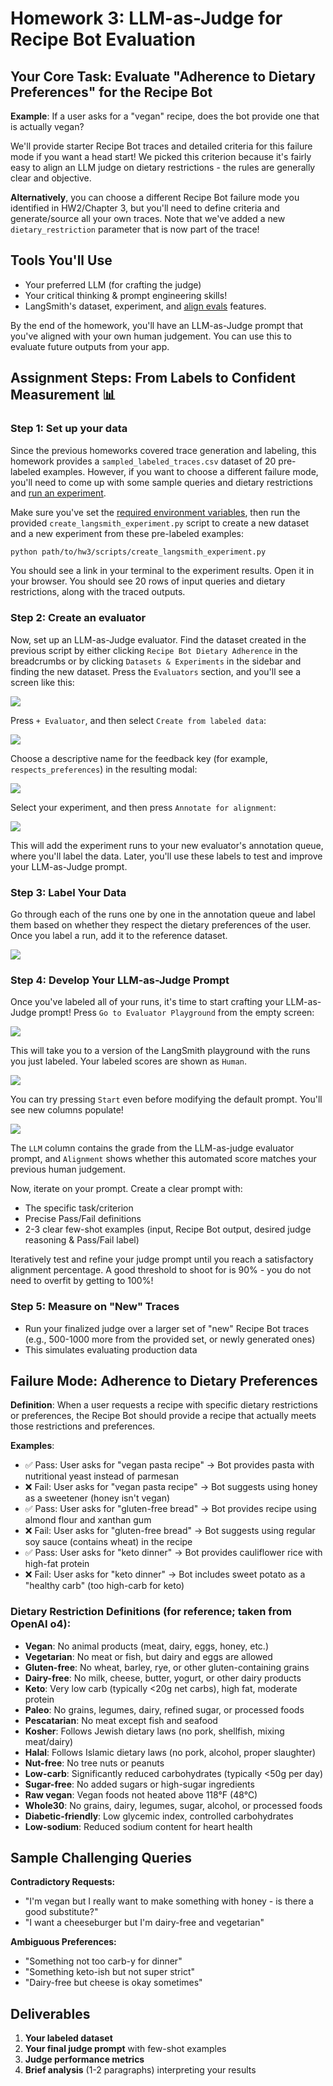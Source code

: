 # Homework 3: LLM-as-Judge for Recipe Bot Evaluation

## Your Core Task: Evaluate "Adherence to Dietary Preferences" for the Recipe Bot

**Example**: If a user asks for a "vegan" recipe, does the bot provide one that is actually vegan?

We'll provide starter Recipe Bot traces and detailed criteria for this failure mode if you want a head start! We picked this criterion because it's fairly easy to align an LLM judge on dietary restrictions - the rules are generally clear and objective.

**Alternatively**, you can choose a different Recipe Bot failure mode you identified in HW2/Chapter 3, but you'll need to define criteria and generate/source all your own traces.
Note that we've added a new `dietary_restriction` parameter that is now part of the trace!

## Tools You'll Use
- Your preferred LLM (for crafting the judge)
- Your critical thinking & prompt engineering skills!
- LangSmith's dataset, experiment, and [align evals](https://docs.smith.langchain.com/evaluation/tutorials/aligning_evaluator) features.

By the end of the homework, you'll have an LLM-as-Judge prompt that you've aligned with your own human judgement. You can use this to evaluate future outputs from your app.

## Assignment Steps: From Labels to Confident Measurement 📊

### Step 1: Set up your data
Since the previous homeworks covered trace generation and labeling, this homework provides a `sampled_labeled_traces.csv` dataset of 20 pre-labeled examples. However, if you want to choose a different failure mode, you'll need to come up with some sample queries and dietary restrictions and [run an experiment](https://docs.smith.langchain.com/evaluation).

Make sure you've set the [required environment variables](../../README.md#environment-variables), then run the provided `create_langsmith_experiment.py` script to create a new dataset and a new experiment from these pre-labeled examples:

```bash
python path/to/hw3/scripts/create_langsmith_experiment.py
```

You should see a link in your terminal to the experiment results. Open it in your browser.
You should see 20 rows of input queries and dietary restrictions, along with the traced outputs.

### Step 2: Create an evaluator
Now, set up an LLM-as-Judge evaluator. Find the dataset created in the previous script by either clicking `Recipe Bot Dietary Adherence` in the breadcrumbs or by clicking `Datasets & Experiments` in the sidebar and finding the new dataset. Press the `Evaluators` section, and you'll see a screen like this:

![](./imgs/evaluator_tab.png)

Press `+ Evaluator`, and then select `Create from labeled data`:

![](./imgs/create_from_labeled_data.png)

Choose a descriptive name for the feedback key (for example, `respects_preferences`) in the resulting modal:

![](./imgs/feedback_key.png)

Select your experiment, and then press `Annotate for alignment`:

![](./imgs/annotate_for_alignment.png)

This will add the experiment runs to your new evaluator's annotation queue, where you'll label the data. Later, you'll use these labels to test and improve your LLM-as-Judge prompt.

### Step 3: Label Your Data
Go through each of the runs one by one in the annotation queue and label them based on whether they respect the dietary preferences of the user. Once you label a run, add it to the reference dataset.

![](./imgs/label_runs.png)

### Step 4: Develop Your LLM-as-Judge Prompt
Once you've labeled all of your runs, it's time to start crafting your LLM-as-Judge prompt! Press `Go to Evaluator Playground` from the empty screen:

![](./imgs/labeling_complete.png)

This will take you to a version of the LangSmith playground with the runs you just labeled. Your labeled scores are shown as `Human`.

![](./imgs/evaluator_playground.png)

You can try pressing `Start` even before modifying the default prompt. You'll see new columns populate!

![](./imgs/experiment_run.png)

The `LLM` column contains the grade from the LLM-as-judge evaluator prompt, and `Alignment` shows whether this automated score matches your previous human judgement.

Now, iterate on your prompt. Create a clear prompt with:
- The specific task/criterion
- Precise Pass/Fail definitions
- 2-3 clear few-shot examples (input, Recipe Bot output, desired judge reasoning & Pass/Fail label)

Iteratively test and refine your judge prompt until you reach a satisfactory alignment percentage. A good threshold to shoot for is 90% - you do not need to overfit by getting to 100%!

### Step 5: Measure on "New" Traces
- Run your finalized judge over a larger set of "new" Recipe Bot traces (e.g., 500-1000 more from the provided set, or newly generated ones)
- This simulates evaluating production data

## Failure Mode: Adherence to Dietary Preferences

**Definition**: When a user requests a recipe with specific dietary restrictions or preferences, the Recipe Bot should provide a recipe that actually meets those restrictions and preferences.

**Examples**:
- ✅ Pass: User asks for "vegan pasta recipe" → Bot provides pasta with nutritional yeast instead of parmesan
- ❌ Fail: User asks for "vegan pasta recipe" → Bot suggests using honey as a sweetener (honey isn't vegan)
- ✅ Pass: User asks for "gluten-free bread" → Bot provides recipe using almond flour and xanthan gum
- ❌ Fail: User asks for "gluten-free bread" → Bot suggests using regular soy sauce (contains wheat) in the recipe
- ✅ Pass: User asks for "keto dinner" → Bot provides cauliflower rice with high-fat protein
- ❌ Fail: User asks for "keto dinner" → Bot includes sweet potato as a "healthy carb" (too high-carb for keto)

### Dietary Restriction Definitions (for reference; taken from OpenAI o4):
- **Vegan**: No animal products (meat, dairy, eggs, honey, etc.)
- **Vegetarian**: No meat or fish, but dairy and eggs are allowed
- **Gluten-free**: No wheat, barley, rye, or other gluten-containing grains
- **Dairy-free**: No milk, cheese, butter, yogurt, or other dairy products
- **Keto**: Very low carb (typically <20g net carbs), high fat, moderate protein
- **Paleo**: No grains, legumes, dairy, refined sugar, or processed foods
- **Pescatarian**: No meat except fish and seafood
- **Kosher**: Follows Jewish dietary laws (no pork, shellfish, mixing meat/dairy)
- **Halal**: Follows Islamic dietary laws (no pork, alcohol, proper slaughter)
- **Nut-free**: No tree nuts or peanuts
- **Low-carb**: Significantly reduced carbohydrates (typically <50g per day)
- **Sugar-free**: No added sugars or high-sugar ingredients
- **Raw vegan**: Vegan foods not heated above 118°F (48°C)
- **Whole30**: No grains, dairy, legumes, sugar, alcohol, or processed foods
- **Diabetic-friendly**: Low glycemic index, controlled carbohydrates
- **Low-sodium**: Reduced sodium content for heart health

## Sample Challenging Queries

**Contradictory Requests:**
- "I'm vegan but I really want to make something with honey - is there a good substitute?"
- "I want a cheeseburger but I'm dairy-free and vegetarian"

**Ambiguous Preferences:**
- "Something not too carb-y for dinner"
- "Something keto-ish but not super strict"
- "Dairy-free but cheese is okay sometimes"

## Deliverables
1. **Your labeled dataset**
2. **Your final judge prompt** with few-shot examples
3. **Judge performance metrics**
4. **Brief analysis** (1-2 paragraphs) interpreting your results
